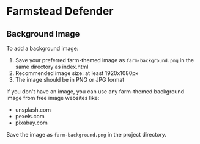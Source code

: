 # Farmstead Defender

## Background Image
To add a background image:
1. Save your preferred farm-themed image as `farm-background.png` in the same directory as index.html
2. Recommended image size: at least 1920x1080px
3. The image should be in PNG or JPG format

If you don't have an image, you can use any farm-themed background image from free image websites like:
- unsplash.com
- pexels.com
- pixabay.com

Save the image as `farm-background.png` in the project directory. 